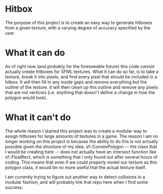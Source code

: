 # Hitbox

The purpose of this project is to create an easy way to generate hitboxes from a given texture, with a varying degree of accuracy specified by the user.

# What it can do

As of right now (and probably for the foreseeable future) this code *cannot* actually create hitboxes for SFML textures. What it can do so far, is to take a texture, break it into pixels, and find every pixel that should be included in a hitbox. It will then fill in any inside gaps and remove everything but the outline of the texture. It will then clean up this outline and remove any pixels that are not verticies (i.e. anything that doesn't define a change in how the polygon would look).

# What it can't do

The whole reason I started this project was to create a modular way to assign hitboxes for large amounts of textures in a game. The reason I am no longer working on this project is because the ability to do this is not actually possible given the structure of my idea. sf::ConvexPolygon -- the class that I would be creating here -- does not actually have an intersect function like sf::FloatRect, which is something that I only found out after several hours of coding. This means that even if we could properly model our texture as this polygon class, it would be no more useful that the actual texture itself.

I am currently trying to figure out another way to detect collisions in a modular fashion, and will probably link that repo here when I find some success. 